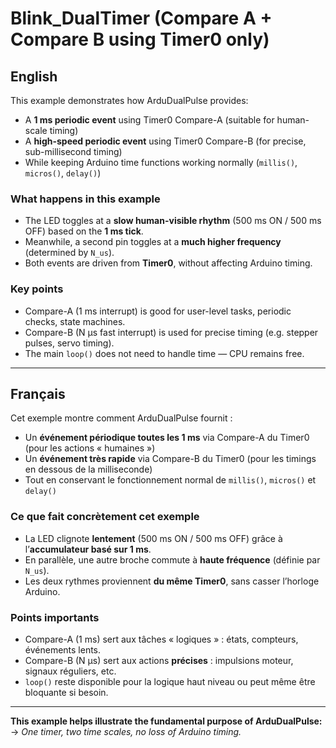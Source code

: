 # Blink_DualTimer (Compare A + Compare B using Timer0 only)

## English

This example demonstrates how ArduDualPulse provides:
- A **1 ms periodic event** using Timer0 Compare-A (suitable for human-scale timing)
- A **high-speed periodic event** using Timer0 Compare-B (for precise, sub-millisecond timing)
- While keeping Arduino time functions working normally (`millis()`, `micros()`, `delay()`)

### What happens in this example
- The LED toggles at a **slow human-visible rhythm** (500 ms ON / 500 ms OFF) based on the **1 ms tick**.
- Meanwhile, a second pin toggles at a **much higher frequency** (determined by `N_us`).
- Both events are driven from **Timer0**, without affecting Arduino timing.

### Key points
- Compare-A (1 ms interrupt) is good for user-level tasks, periodic checks, state machines.
- Compare-B (N µs fast interrupt) is used for precise timing (e.g. stepper pulses, servo timing).
- The main `loop()` does not need to handle time — CPU remains free.

---

## Français

Cet exemple montre comment ArduDualPulse fournit :
- Un **événement périodique toutes les 1 ms** via Compare-A du Timer0 (pour les actions « humaines »)
- Un **événement très rapide** via Compare-B du Timer0 (pour les timings en dessous de la milliseconde)
- Tout en conservant le fonctionnement normal de `millis()`, `micros()` et `delay()`

### Ce que fait concrètement cet exemple
- La LED clignote **lentement** (500 ms ON / 500 ms OFF) grâce à l’**accumulateur basé sur 1 ms**.
- En parallèle, une autre broche commute à **haute fréquence** (définie par `N_us`).
- Les deux rythmes proviennent **du même Timer0**, sans casser l’horloge Arduino.

### Points importants
- Compare-A (1 ms) sert aux tâches « logiques » : états, compteurs, événements lents.
- Compare-B (N µs) sert aux actions **précises** : impulsions moteur, signaux réguliers, etc.
- `loop()` reste disponible pour la logique haut niveau ou peut même être bloquante si besoin.

---

**This example helps illustrate the fundamental purpose of ArduDualPulse:**  
→ *One timer, two time scales, no loss of Arduino timing.*  

